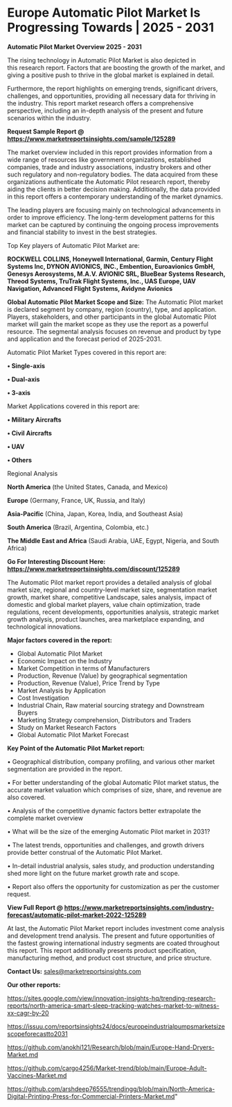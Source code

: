 # Europe Automatic Pilot Market Is Progressing Towards | 2025 - 2031

<Strong> Automatic Pilot Market Overview 2025 - 2031</strong>

The rising technology in Automatic Pilot Market is also depicted in this research report. Factors that are boosting the growth of the market, and giving a positive push to thrive in the global market is explained in detail.

Furthermore, the report highlights on emerging trends, significant drivers, challenges, and opportunities, providing all necessary data for thriving in the industry. This report market research offers a comprehensive perspective, including an in-depth analysis of the present and future scenarios within the industry.

<strong>Request Sample Report @ <a href=https://www.marketreportsinsights.com/sample/125289>https://www.marketreportsinsights.com/sample/125289</a></strong>

The market overview included in this report provides information from a wide range of resources like government organizations, established companies, trade and industry associations, industry brokers and other such regulatory and non-regulatory bodies. The data acquired from these organizations authenticate the Automatic Pilot research report, thereby aiding the clients in better decision making. Additionally, the data provided in this report offers a contemporary understanding of the market dynamics.

The leading players are focusing mainly on technological advancements in order to improve efficiency. The long-term development patterns for this market can be captured by continuing the ongoing process improvements and financial stability to invest in the best strategies.

Top Key players of Automatic Pilot Market are:

<strong>ROCKWELL COLLINS, Honeywell International, Garmin, Century Flight Systems lnc, DYNON AVIONICS, INC., Embention, Euroavionics GmbH, Genesys Aerosystems, M.A.V. AVIONIC SRL, BlueBear Systems Research, Threod Systems, TruTrak Flight Systems, Inc., UAS Europe, UAV Navigation, Advanced Flight Systems, Avidyne Avionics</strong>

<strong><b>Global Automatic Pilot Market Scope and Size:</b></strong>
The Automatic Pilot market is declared segment by company, region (country), type, and application. Players, stakeholders, and other participants in the global Automatic Pilot market will gain the market scope as they use the report as a powerful resource. The segmental analysis focuses on revenue and product by type and application and the forecast period of 2025-2031.

Automatic Pilot Market Types covered in this report are:

<strong>• Single-axis

• Dual-axis

• 3-axis</strong>

Market Applications covered in this report are:

<strong>• Military Aircrafts

• Civil Aircrafts

• UAV

• Others</strong> 

Regional Analysis

<strong>North America</strong> (the United States, Canada, and Mexico)

<strong>Europe</strong> (Germany, France, UK, Russia, and Italy)

<strong>Asia-Pacific</strong> (China, Japan, Korea, India, and Southeast Asia)

<strong>South America</strong> (Brazil, Argentina, Colombia, etc.)

<strong>The Middle East and Africa</strong> (Saudi Arabia, UAE, Egypt, Nigeria, and South Africa)

<strong>Go For Interesting Discount Here: <a href=https://www.marketreportsinsights.com/discount/125289>https://www.marketreportsinsights.com/discount/125289</a></strong>

The Automatic Pilot market report provides a detailed analysis of global market size, regional and country-level market size, segmentation market growth, market share, competitive Landscape, sales analysis, impact of domestic and global market players, value chain optimization, trade regulations, recent developments, opportunities analysis, strategic market growth analysis, product launches, area marketplace expanding, and technological innovations.

<strong><b>Major factors covered in the report:</b></strong>
<ul>
  <li>Global Automatic Pilot Market </li>
  <li>Economic Impact on the Industry</li>
  <li>Market Competition in terms of Manufacturers</li>
  <li>Production, Revenue (Value) by geographical segmentation</li>
  <li>Production, Revenue (Value), Price Trend by Type</li>
  <li>Market Analysis by Application</li>
  <li>Cost Investigation</li>
  <li>Industrial Chain, Raw material sourcing strategy and Downstream Buyers</li>
  <li>Marketing Strategy comprehension, Distributors and Traders</li>
  <li>Study on Market Research Factors</li>
  <li>Global Automatic Pilot Market Forecast</li>
</ul>

<strong><b>Key Point of the Automatic Pilot Market report:</b></strong>

• Geographical distribution, company profiling, and various other market segmentation are provided in the report.

• For better understanding of the global Automatic Pilot market status, the accurate market valuation which comprises of size, share, and revenue are also covered.

• Analysis of the competitive dynamic factors better extrapolate the complete market overview

• What will be the size of the emerging Automatic Pilot market in 2031?

• The latest trends, opportunities and challenges, and growth drivers provide better construal of the Automatic Pilot Market.

• In-detail industrial analysis, sales study, and production understanding shed more light on the future market growth rate and scope.

• Report also offers the opportunity for customization as per the customer request.

<strong><b>View Full Report @ <a href=https://www.marketreportsinsights.com/industry-forecast/automatic-pilot-market-2022-125289>https://www.marketreportsinsights.com/industry-forecast/automatic-pilot-market-2022-125289</a></b></strong>


At last, the Automatic Pilot Market report includes investment come analysis and development trend analysis. The present and future opportunities of the fastest growing international industry segments are coated throughout this report. This report additionally presents product specification, manufacturing method, and product cost structure, and price structure.

<strong>Contact Us:</strong>
sales@marketreportsinsights.com

<strong>Our other reports:</strong>

<a href=https://sites.google.com/view/innovation-insights-hq/trending-research-reports/north-america-smart-sleep-tracking-watches-market-to-witness-xx-cagr-by-20>https://sites.google.com/view/innovation-insights-hq/trending-research-reports/north-america-smart-sleep-tracking-watches-market-to-witness-xx-cagr-by-20</a>

<a href=https://issuu.com/reportsinsights24/docs/europeindustrialpumpsmarketsizescopeforecastto2031>https://issuu.com/reportsinsights24/docs/europeindustrialpumpsmarketsizescopeforecastto2031</a>

<a href=https://github.com/anokhi121/Research/blob/main/Europe-Hand-Dryers-Market.md>https://github.com/anokhi121/Research/blob/main/Europe-Hand-Dryers-Market.md</a>

<a href=https://github.com/cargo4256/Market-trend/blob/main/Europe-Adult-Vaccines-Market.md>https://github.com/cargo4256/Market-trend/blob/main/Europe-Adult-Vaccines-Market.md</a>

<a href=https://github.com/arshdeep76555/trendingg/blob/main/North-America-Digital-Printing-Press-for-Commercial-Printers-Market.md>https://github.com/arshdeep76555/trendingg/blob/main/North-America-Digital-Printing-Press-for-Commercial-Printers-Market.md</a>"
